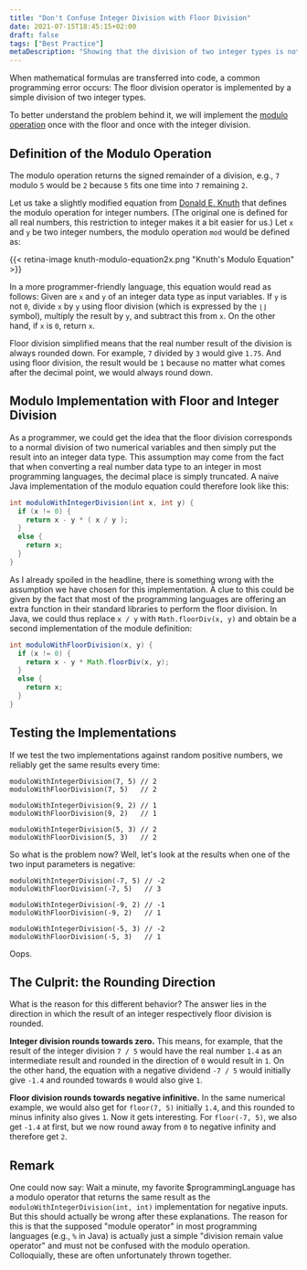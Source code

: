 ```yaml
---
title: "Don't Confuse Integer Division with Floor Division"
date: 2021-07-15T18:45:15+02:00
draft: false
tags: ["Best Practice"]
metaDescription: "Showing that the division of two integer types is not equivalent to floor division."
---
```


When mathematical formulas are transferred into code, a common programming error occurs: The floor division operator is implemented by a simple division of two integer types.

To better understand the problem behind it, we will implement the [modulo operation](https://en.wikipedia.org/wiki/Modulo_operation) once with the floor and once with the integer division.

## Definition of the Modulo Operation

The modulo operation returns the signed remainder of a division, e.g., `7` modulo `5` would be `2` because `5` fits one time into `7` remaining `2`. 

Let us take a slightly modified equation from [Donald E. Knuth](https://proofwiki.org/wiki/Definition:Modulo_Operation/Modulo_One) that defines the modulo operation for integer numbers. (The original one is defined for all real numbers, this restriction to integer makes it a bit easier for us.) Let `x` and `y` be two integer numbers, the modulo operation `mod` would be defined as:

{{< retina-image knuth-modulo-equation2x.png "Knuth's Modulo Equation" >}}

In a more programmer-friendly language, this equation would read as follows: Given are `x` and `y` of an integer data type as input variables. If `y` is not `0`, divide `x` by `y` using floor division (which is expressed by the `⌊⌋` symbol), multiply the result by `y`, and subtract this from `x`. On the other hand, if `x` is `0`, return `x`.

Floor division simplified means that the real number result of the division is always rounded down. For example, `7` divided by `3` would give `1.75`. And using floor division, the result would be `1` because no matter what comes after the decimal point, we would always round down.

## Modulo Implementation with Floor and Integer Division

As a programmer, we could get the idea that the floor division corresponds to a normal division of two numerical variables and then simply put the result into an integer data type. This assumption may come from the fact that when converting a real number data type to an integer in most programming languages, the decimal place is simply truncated. A naive Java implementation of the modulo equation could therefore look like this:

```java
int moduloWithIntegerDivision(int x, int y) {
  if (x != 0) {
    return x - y * ( x / y );
  }
  else {
    return x;
  }
}
```

As I already spoiled in the headline, there is something wrong with the assumption we have chosen for this implementation. A clue to this could be given by the fact that most of the programming languages are offering an extra function in their standard libraries to perform the floor division. In Java, we could thus replace `x / y` with `Math.floorDiv(x, y)` and obtain be a second implementation of the module definition:

```java
int moduloWithFloorDivision(x, y) {
  if (x != 0) {
    return x - y * Math.floorDiv(x, y);
  }
  else {
    return x;
  }
}
```

## Testing the Implementations

If we test the two implementations against random positive numbers, we reliably get the same results every time:

```
moduloWithIntegerDivision(7, 5) // 2
moduloWithFloorDivision(7, 5)   // 2

moduloWithIntegerDivision(9, 2) // 1
moduloWithFloorDivision(9, 2)   // 1

moduloWithIntegerDivision(5, 3) // 2
moduloWithFloorDivision(5, 3)   // 2
```

So what is the problem now? Well, let's look at the results when one of the two input parameters is negative:

```
moduloWithIntegerDivision(-7, 5) // -2
moduloWithFloorDivision(-7, 5)   // 3

moduloWithIntegerDivision(-9, 2) // -1
moduloWithFloorDivision(-9, 2)   // 1

moduloWithIntegerDivision(-5, 3) // -2
moduloWithFloorDivision(-5, 3)   // 1
```

Oops.

## The Culprit: the Rounding Direction

What is the reason for this different behavior? The answer lies in the direction in which the result of an integer respectively floor division is rounded.

**Integer division rounds towards zero.** This means, for example, that the result of the integer division `7 / 5` would have the real number `1.4` as an intermediate result and rounded in the direction of `0` would result in `1`. On the other hand, the equation with a negative dividend `-7 / 5` would initially give `-1.4` and rounded towards `0` would also give `1`. 

**Floor division rounds towards negative infinitive.** In the same numerical example, we would also get for `floor(7, 5)` initially `1.4`, and this rounded to minus infinity also gives `1`. Now it gets interesting. For `floor(-7, 5)`, we also get `-1.4` at first, but we now round away from `0` to negative infinity and therefore get `2`.


## Remark

One could now say: Wait a minute, my favorite $programmingLanguage has a modulo operator that returns the same result as the `moduloWithIntegerDivision(int, int)` implementation for negative inputs. But this should actually be wrong after these explanations. The reason for this is that the supposed "module operator" in most programming languages (e.g., `%` in Java) is actually just a simple "division remain value operator" and must not be confused with the modulo operation. Colloquially, these are often unfortunately thrown together.